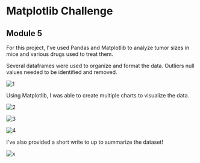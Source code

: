 # Matplotlib Challenge
## Module 5
For this project, I've used Pandas and Matplotlib to analyze tumor sizes in mice and various drugs used to treat them.

Several dataframes were used to organize and format the data. Outliers null values needed to be identified and removed.

![1](https://github.com/hdkronke/matplotlib-challenge/assets/117773492/abb96ea3-8b20-48dd-bd97-7203c91d950e)

Using Matplotlib, I was able to create multiple charts to visualize the data. 

![2](https://github.com/hdkronke/matplotlib-challenge/assets/117773492/3dc2ef36-8a70-4f53-8fbe-f88b6ced50e2)

![3](https://github.com/hdkronke/matplotlib-challenge/assets/117773492/c8cba704-120c-4d49-84f6-a5fca3d322f9)

![4](https://github.com/hdkronke/matplotlib-challenge/assets/117773492/76430b3a-c2fe-4198-83df-e21e59f79e2c)

I've also provided a short write to up to summarize the dataset!

![x](https://github.com/hdkronke/matplotlib-challenge/assets/117773492/799c24fc-e58d-4d20-aa46-6a83facbebe2)
